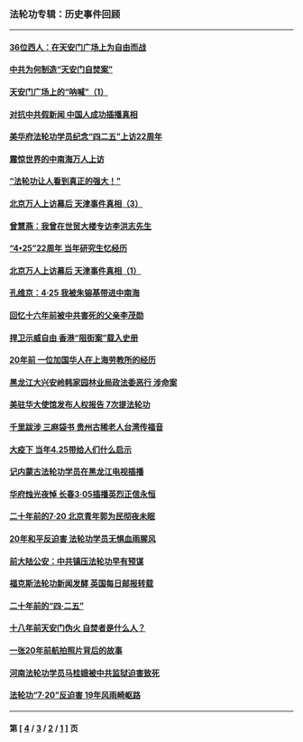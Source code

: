 ### 法轮功专辑：历史事件回顾
---
#### [36位西人：在天安门广场上为自由而战](../../pages/nf5793/n13390029.md?06230430) 
#### [中共为何制造“天安门自焚案”](../../pages/nf5793/n13183270.md?06230430) 
#### [天安门广场上的“呐喊”（1）](../../pages/nf5793/n13105277.md?06230430) 
#### [对抗中共假新闻 中国人成功插播真相](../../pages/nf5793/n12910618.md?06230430) 
#### [美华府法轮功学员纪念“四二五”上访22周年](../../pages/nf5793/n12904445.md?06230430) 
#### [震惊世界的中南海万人上访](../../pages/nf5793/n12903976.md?06230430) 
#### [“法轮功让人看到真正的强大！”](../../pages/nf5793/n12903195.md?06230430) 
#### [北京万人上访幕后 天津事件真相（3）](../../pages/nf5793/n12902807.md?06230430) 
#### [曾慧燕：我曾在世贸大楼专访李洪志先生](../../pages/nf5793/n12898729.md?06230430) 
#### [“4•25”22周年 当年研究生忆经历](../../pages/nf5793/n12894152.md?06230430) 
#### [北京万人上访幕后 天津事件真相（1）](../../pages/nf5793/n12885174.md?06230430) 
#### [孔维京：4·25 我被朱镕基带进中南海](../../pages/nf5793/n12864987.md?06230430) 
#### [回忆十六年前被中共害死的父亲李茂勋](../../pages/nf5793/n12880270.md?06230430) 
#### [捍卫示威自由 香港“阻街案”载入史册](../../pages/nf5793/n12811245.md?06230430) 
#### [20年前 一位加国华人在上海劳教所的经历](../../pages/nf5793/n12707932.md?06230430) 
#### [黑龙江大兴安岭韩家园林业局政法委恶行 涉命案](../../pages/nf5793/n12622815.md?06230430) 
#### [美驻华大使馆发布人权报告 7次提法轮功](../../pages/nf5793/n12520541.md?06230430) 
#### [千里跋涉 三麻袋书 贵州古稀老人台湾传福音](../../pages/nf5793/n12198750.md?06230430) 
#### [大疫下 当年4.25带给人们什么启示](../../pages/nf5793/n12058565.md?06230430) 
#### [记内蒙古法轮功学员在黑龙江电视插播](../../pages/nf5793/n11699194.md?06230430) 
#### [华府烛光夜悼 长春3·05插播英烈正信永恒](../../pages/nf5793/n11397432.md?06230430) 
#### [二十年前的7·20 北京青年郭为民彻夜未眠](../../pages/nf5793/n11354195.md?06230430) 
#### [20年和平反迫害 法轮功学员无惧血雨腥风](../../pages/nf5793/n11348279.md?06230430) 
#### [前大陆公安：中共镇压法轮功早有预谋](../../pages/nf5793/n11352168.md?06230430) 
#### [福克斯法轮功新闻发酵  英国每日邮报转载](../../pages/nf5793/n11285952.md?06230430) 
#### [二十年前的“四·二五”](../../pages/nf5793/n11207639.md?06230430) 
#### [十八年前天安门伪火 自焚者是什么人？](../../pages/nf5793/n10996556.md?06230430) 
#### [一张20年前航拍照片背后的故事](../../pages/nf5793/n10693797.md?06230430) 
#### [河南法轮功学员马桂娥被中共监狱迫害致死](../../pages/nf5793/n10684974.md?06230430) 
#### [法轮功“7‧20”反迫害 19年风雨崎岖路](../../pages/nf5793/n10570834.md?06230430) 

---
#### 第 [ [4](./4.md?06230430) / [3](./3.md?06230430) / [2](./2.md?06230430) / [1](./1.md?06230430) ] 页
